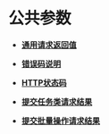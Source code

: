 # 公共参数<a name="ZH-CN_TOPIC_0065820821"></a>

-   **[通用请求返回值](通用请求返回值.md)**  

-   **[错误码说明](错误码说明.md)**  

-   **[HTTP状态码](HTTP状态码.md)**  

-   **[提交任务类请求结果](提交任务类请求结果.md)**  

-   **[提交批量操作请求结果](提交批量操作请求结果.md)**  


